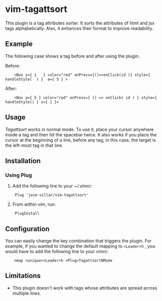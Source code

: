 # vim-tagattsort

This plugin is a tag attributes sorter. It sorts the attributes of html and jsx tags alphabetically. Also, it enhances their format to improve readability.

## Example

The following case shows a tag before and after using the plugin.

Before:

        <Box z={ 1   } color="red" onPress={()=>onClick(id )} style={ handleStyle(  ) }  a={ 5 } >

After:

        <Box a={ 5 } color="red" onPress={ () => onClick( id ) } style={ handleStyle() } z={ 1 }>

## Usage

*Tagattsort* works in normal mode. To use it, place your cursor anywhere inside a tag and then hit the spacebar twice. It also works if you place the cursor at the beginning of a line, before any tag; in this case, the target is the left-most tag in that line.

## Installation

### Using Plug

1. Add the following line to your *~/.vimrc*:

        Plug 'jose-villar/vim-tagattsort'

2. From within vim, run:

        PlugInstall


## Configuration

You can easily change the key combination that triggers the plugin. For example, if you wanted to change the default mapping to `<Leader>h` , you would have to add the following line to your *vimrc*:

        nmap <unique><Leader>h <Plug>TagattsortNMode

## Limitations

- This plugin doesn't work with tags whose attributes are spread across multiple lines.
